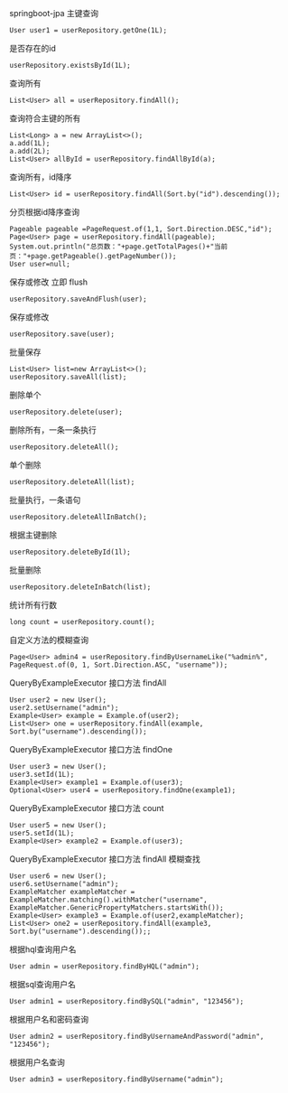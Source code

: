springboot-jpa
主键查询

    User user1 = userRepository.getOne(1L);
是否存在的id

    userRepository.existsById(1L);
查询所有

    List<User> all = userRepository.findAll();
查询符合主键的所有

    List<Long> a = new ArrayList<>();
    a.add(1L);
    a.add(2L);
    List<User> allById = userRepository.findAllById(a);
查询所有，id降序

    List<User> id = userRepository.findAll(Sort.by("id").descending());
分页根据id降序查询

    Pageable pageable =PageRequest.of(1,1, Sort.Direction.DESC,"id");
    Page<User> page = userRepository.findAll(pageable);
    System.out.println("总页数："+page.getTotalPages()+"当前页："+page.getPageable().getPageNumber());
    User user=null;
保存或修改 立即 flush

    userRepository.saveAndFlush(user);
保存或修改

    userRepository.save(user);
批量保存

    List<User> list=new ArrayList<>();
    userRepository.saveAll(list);
删除单个

    userRepository.delete(user);
删除所有，一条一条执行

    userRepository.deleteAll();
单个删除

    userRepository.deleteAll(list);
批量执行，一条语句

    userRepository.deleteAllInBatch();
根据主键删除

    userRepository.deleteById(1l);
批量删除

    userRepository.deleteInBatch(list);
统计所有行数

    long count = userRepository.count();
自定义方法的模糊查询

    Page<User> admin4 = userRepository.findByUsernameLike("%admin%", PageRequest.of(0, 1, Sort.Direction.ASC, "username"));
QueryByExampleExecutor 接口方法 findAll

    User user2 = new User();
    user2.setUsername("admin");
    Example<User> example = Example.of(user2);
    List<User> one = userRepository.findAll(example, Sort.by("username").descending());
QueryByExampleExecutor 接口方法 findOne

    User user3 = new User();
    user3.setId(1L);
    Example<User> example1 = Example.of(user3);
    Optional<User> user4 = userRepository.findOne(example1); 
QueryByExampleExecutor 接口方法 count

    User user5 = new User();
    user5.setId(1L);
    Example<User> example2 = Example.of(user3); 
QueryByExampleExecutor 接口方法 findAll 模糊查找

    User user6 = new User();
    user6.setUsername("admin");
    ExampleMatcher exampleMatcher = ExampleMatcher.matching().withMatcher("username", ExampleMatcher.GenericPropertyMatchers.startsWith());
    Example<User> example3 = Example.of(user2,exampleMatcher);
    List<User> one2 = userRepository.findAll(example3, Sort.by("username").descending());;
根据hql查询用户名

    User admin = userRepository.findByHQL("admin");
根据sql查询用户名

    User admin1 = userRepository.findBySQL("admin", "123456");
根据用户名和密码查询

    User admin2 = userRepository.findByUsernameAndPassword("admin", "123456");
根据用户名查询

    User admin3 = userRepository.findByUsername("admin");

